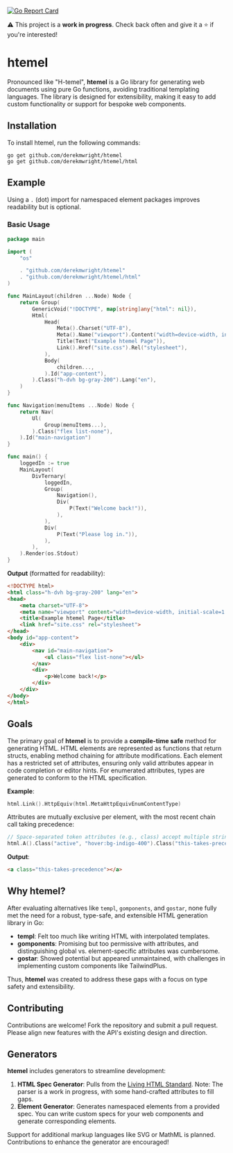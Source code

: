 [![Go Report Card](https://goreportcard.com/badge/github.com/derekmwright/htemel)](https://goreportcard.com/report/github.com/derekmwright/htemel)

⚠️ This project is a **work in progress**. Check back often and give it a ⭐ if you're interested!

# htemel

Pronounced like "H-temel", **htemel** is a Go library for generating web documents using pure Go functions, avoiding traditional templating languages. The library is designed for extensibility, making it easy to add custom functionality or support for bespoke web components.

## Installation

To install htemel, run the following commands:

```shell
go get github.com/derekmwright/htemel
go get github.com/derekmwright/htemel/html
```

## Example

Using a `.` (dot) import for namespaced element packages improves readability but is optional.

### Basic Usage

```go
package main

import (
    "os"

    . "github.com/derekmwright/htemel"
    . "github.com/derekmwright/htemel/html"
)

func MainLayout(children ...Node) Node {
    return Group(
        GenericVoid("!DOCTYPE", map[string]any{"html": nil}),
        Html(
            Head(
                Meta().Charset("UTF-8"),
                Meta().Name("viewport").Content("width=device-width, initial-scale=1.0"),
                Title(Text("Example htemel Page")),
                Link().Href("site.css").Rel("stylesheet"),
            ),
            Body(
                children...,
            ).Id("app-content"),
        ).Class("h-dvh bg-gray-200").Lang("en"),
    )
}

func Navigation(menuItems ...Node) Node {
    return Nav(
        Ul(
            Group(menuItems...),
        ).Class("flex list-none"),
    ).Id("main-navigation")
}

func main() {
    loggedIn := true
    MainLayout(
        DivTernary(
            loggedIn,
            Group(
                Navigation(),
                Div(
                    P(Text("Welcome back!")),
                ),
            ),
            Div(
                P(Text("Please log in.")),
            ),
        ),
    ).Render(os.Stdout)
}
```

**Output** (formatted for readability):

```html
<!DOCTYPE html>
<html class="h-dvh bg-gray-200" lang="en">
<head>
    <meta charset="UTF-8">
    <meta name="viewport" content="width=device-width, initial-scale=1.0">
    <title>Example htemel Page</title>
    <link href="site.css" rel="stylesheet">
</head>
<body id="app-content">
    <div>
        <nav id="main-navigation">
            <ul class="flex list-none"></ul>
        </nav>
        <div>
            <p>Welcome back!</p>
        </div>
    </div>
</body>
</html>
```

## Goals

The primary goal of **htemel** is to provide a **compile-time safe** method for generating HTML. HTML elements are represented as functions that return structs, enabling method chaining for attribute modifications. Each element has a restricted set of attributes, ensuring only valid attributes appear in code completion or editor hints. For enumerated attributes, types are generated to conform to the HTML specification.

**Example**:

```go
html.Link().HttpEquiv(html.MetaHttpEquivEnumContentType)
```

Attributes are mutually exclusive per element, with the most recent chain call taking precedence:

```go
// Space-separated token attributes (e.g., class) accept multiple strings
html.A().Class("active", "hover:bg-indigo-400").Class("this-takes-precedence")
```

**Output**:

```html
<a class="this-takes-precedence"></a>
```

## Why htemel?

After evaluating alternatives like `templ`, `gomponents`, and `gostar`, none fully met the need for a robust, type-safe, and extensible HTML generation library in Go:

- **templ**: Felt too much like writing HTML with interpolated templates.
- **gomponents**: Promising but too permissive with attributes, and distinguishing global vs. element-specific attributes was cumbersome.
- **gostar**: Showed potential but appeared unmaintained, with challenges in implementing custom components like TailwindPlus.

Thus, **htemel** was created to address these gaps with a focus on type safety and extensibility.

## Contributing

Contributions are welcome! Fork the repository and submit a pull request. Please align new features with the API's existing design and direction.

## Generators

**htemel** includes generators to streamline development:

1. **HTML Spec Generator**: Pulls from the [Living HTML Standard](https://html.spec.whatwg.org/). Note: The parser is a work in progress, with some hand-crafted attributes to fill gaps.
2. **Element Generator**: Generates namespaced elements from a provided spec. You can write custom specs for your web components and generate corresponding elements.

Support for additional markup languages like SVG or MathML is planned. Contributions to enhance the generator are encouraged!
